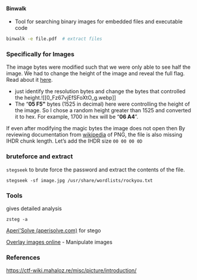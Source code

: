 
#### Binwalk 

- Tool for searching binary images for embedded files and executable code
```sh
binwalk -e file.pdf  # extract files 
```
### Specifically for Images

The image bytes were modified such that we were only able to see half the image. We had to change the height of the image and reveal the full flag. Read about it [here](https://cyberhacktics.com/hiding-information-by-changing-an-images-height/).
- just identify the resolution bytes and change the bytes that controlled the height.![[0_Fz67vjEfSFoXtO_g.webp]]
- The “**05 F5"** bytes (1525 in decimal) here were controlling the height of the image. So I chose a random height greater than 1525 and converted it to hex. For example, 1700 in hex will be “**06 A4**”.

If even after modifying the magic bytes the image does not open then 
By reviewing documentation from [wikipedia](https://en.wikipedia.org/wiki/PNG) of PNG, the file is also missing IHDR chunk length.
Let’s add the IHDR size `00 00 00 0D`


### bruteforce and extract 

`stegseek` to brute force the password and extract the contents of the file.
```
stegseek -sf image.jpg /usr/share/wordlists/rockyou.txt
```
### Tools

gives detailed analysis 
```
zsteg -a
```

[Aperi'Solve (aperisolve.com)](https://www.aperisolve.com/) for stego 

[Overlay images online](https://overlay.imageonline.co/) - Manipulate images 

### References 

https://ctf-wiki.mahaloz.re/misc/picture/introduction/